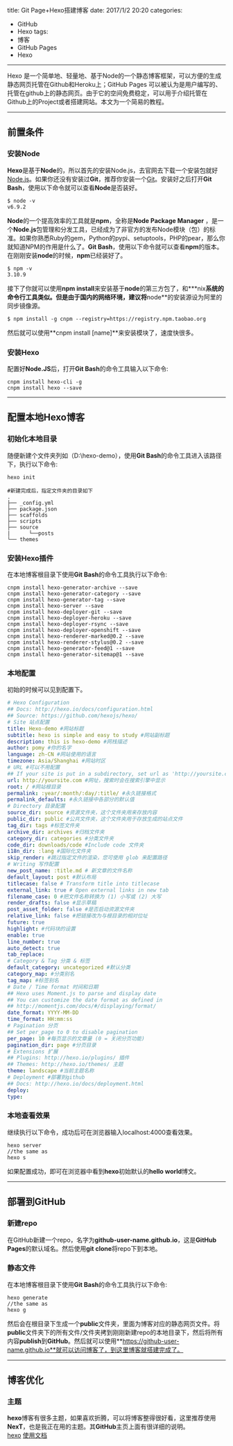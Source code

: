 title: Git Page+Hexo搭建博客
date: 2017/1/2 20:20
categories:
- GitHub
- Hexo
tags:
- 博客
- GitHub Pages
- Hexo
---
Hexo 是一个简单地、轻量地、基于Node的一个静态博客框架，可以方便的生成静态网页托管在Github和Heroku上；GitHub Pages 可以被认为是用户编写的、托管在github上的静态网页。由于它的空间免费稳定，可以用于介绍托管在Github上的Project或者搭建网站。本文为一个简易的教程。
<!--more-->

----
## 前置条件
### 安装Node
**Hexo**是基于**Node**的，所以首先的安装Node.js，去官网去下载一个安装包就好[Node.js](https://nodejs.org/en/)。如果你还没有安装过**Git**，推荐你安装一个[Git](https://msysgit.github.io)。安装好之后打开**Git Bash**，使用以下命令就可以查看**Node**是否装好。
```shell
$ node -v
v6.9.2
```
**Node**的一个提高效率的工具就是**npm**，全称是**Node Package Manager**  ，是一个**Node.js**包管理和分发工具，已经成为了非官方的发布Node模块（包）的标准。如果你熟悉Ruby的gem，Python的pypi、setuptools，PHP的pear，那么你就知道NPM的作用是什么了。**Git Bash**，使用以下命令就可以查看**npm**的版本。在刚刚安装**node**的时候，**npm**已经装好了。
```shell
$ npm -v
3.10.9
```
接下了你就可以使用**npm install**来安装基于**node**的第三方包了，和**\*nix**系统的命令行工具类似。但是由于国内的网络环境，建议将**node**的安装源设为阿里的同步镜像源。
```shell
$ npm install -g cnpm --registry=https://registry.npm.taobao.org
```
然后就可以使用**cnpm install [name]**来安装模块了，速度快很多。
### 安装Hexo
配置好**Node.JS**后，打开**Git Bash**的命令工具输入以下命令:
```shell
cnpm install hexo-cli -g
cnpm install hexo --save
```

----
## 配置本地Hexo博客
### 初始化本地目录
随便新建个文件夹列如（D:\hexo-demo），使用**Git Bash**的命令工具进入该路径下，执行以下命令:
```shell
hexo init

#新建完成后，指定文件夹的目录如下
.
├── _config.yml
├── package.json
├── scaffolds
├── scripts
├── source
|      └──posts
└── themes
```
### 安装Hexo插件
在本地博客根目录下使用**Git Bash**的命令工具执行以下命令:
```snpm install hexo-generator-index --save
cnpm install hexo-generator-archive --save
cnpm install hexo-generator-category --save
cnpm install hexo-generator-tag --save
cnpm install hexo-server --save
cnpm install hexo-deployer-git --save
cnpm install hexo-deployer-heroku --save
cnpm install hexo-deployer-rsync --save
cnpm install hexo-deployer-openshift --save
cnpm install hexo-renderer-marked@0.2 --save
cnpm install hexo-renderer-stylus@0.2 --save
cnpm install hexo-generator-feed@1 --save
cnpm install hexo-generator-sitemap@1 --save
```
### 本地配置
初始的时候可以见到配置下。
```yml
# Hexo Configuration
## Docs: http://hexo.io/docs/configuration.html
## Source: https://github.com/hexojs/hexo/
# Site 站点配置
title: Hexo-demo #网站标题
subtitle: hexo is simple and easy to study #网站副标题
description: this is hexo-demo #网栈描述
author: pomy #你的名字
language: zh-CN #网站使用的语言
timezone: Asia/Shanghai #网站时区
# URL #可以不用配置
## If your site is put in a subdirectory, set url as 'http://yoursite.com/child' and root as '/child/'
url: http://yoursite.com #网址，搜索时会在搜索引擎中显示
root: / #网站根目录
permalink: :year/:month/:day/:title/ #永久链接格式
permalink_defaults: #永久链接中各部分的默认值
# Directory 目录配置
source_dir: source #资源文件夹，这个文件夹用来存放内容
public_dir: public #公共文件夹，这个文件夹用于存放生成的站点文件
tag_dir: tags #标签文件夹
archive_dir: archives #归档文件夹
category_dir: categories #分类文件夹
code_dir: downloads/code #Include code 文件夹
i18n_dir: :lang #国际化文件夹
skip_render: #跳过指定文件的渲染，您可使用 glob 来配置路径
# Writing 写作配置
new_post_name: :title.md # 新文章的文件名称
default_layout: post #默认布局
titlecase: false # Transform title into titlecase
external_link: true # Open external links in new tab
filename_case: 0 #把文件名称转换为 (1) 小写或 (2) 大写
render_drafts: false #显示草稿
post_asset_folder: false #是否启动资源文件夹
relative_link: false #把链接改为与根目录的相对位址
future: true
highlight: #代码块的设置
enable: true
line_number: true
auto_detect: true
tab_replace:
# Category & Tag 分类 & 标签
default_category: uncategorized #默认分类
category_map: #分类别名
tag_map: #标签别名
# Date / Time format 时间和日期
## Hexo uses Moment.js to parse and display date
## You can customize the date format as defined in
## http://momentjs.com/docs/#/displaying/format/
date_format: YYYY-MM-DD
time_format: HH:mm:ss
# Pagination 分页
## Set per_page to 0 to disable pagination
per_page: 10 #每页显示的文章量 (0 = 关闭分页功能)
pagination_dir: page #分页目录
# Extensions 扩展
## Plugins: http://hexo.io/plugins/ 插件
## Themes: http://hexo.io/themes/ 主题
theme: landscape #当前主题名称
# Deployment #部署到github
## Docs: http://hexo.io/docs/deployment.html
deploy:
type:
```
### 本地查看效果
继续执行以下命令，成功后可在浏览器输入localhost:4000查看效果。
```shell
hexo server
//the same as
hexo s
```
如果配置成功，即可在浏览器中看到**hexo**初始默认的**hello world**博文。

----
## 部署到GitHub
### 新建repo
在GitHub新建一个repo，名字为**github-user-name.github.io**，这是**GitHub Pages**的默认域名。然后使用**git clone**将repo下到本地。
### 静态文件
在本地博客根目录下使用**Git Bash**的命令工具执行以下命令:
```shell
hexo generate
//the same as
hexo g
```
然后会在根目录下生成一个**public**文件夹，里面为博客对应的静态网页文件。将**public**文件夹下的所有文件/文件夹拷到刚刚新建repo的本地目录下，然后将所有内容**publish**到**GitHub**。然后就可以使用**https://github-user-name.github.io**就可以访问博客了，到这里博客就搭建完成了。

----
## 博客优化
### 主题
**hexo**博客有很多主题，如果喜欢折腾，可以将博客整得很好看，这里推荐使用**NexT**，也是我正在用的主题。其**GitHub**主页上面有很详细的说明。  
[hexo](https://github.com/hexojs/hexo)
[使用文档](http://theme-next.iissnan.com/getting-started.html)        

